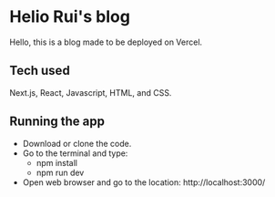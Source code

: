 # Helio Rui's blog

Hello, this is a blog made to be deployed on Vercel. 

## Tech used
Next.js, React, Javascript, HTML, and CSS. 

## Running the app

- Download or clone the code. 
- Go to the terminal and type:
    - npm install
    - npm run dev
- Open web browser and go to the location: http://localhost:3000/